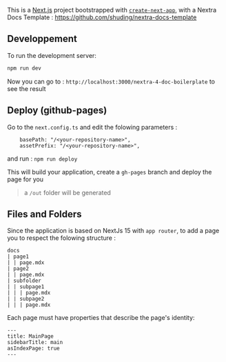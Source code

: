 This is a [Next.js](https://nextjs.org) project bootstrapped with [`create-next-app`](https://nextjs.org/docs/app/api-reference/cli/create-next-app), with a Nextra Docs Template : https://github.com/shuding/nextra-docs-template

## Developpement

To run the development server:

```bash
npm run dev
```

Now you can go to :
`http://localhost:3000/nextra-4-doc-boilerplate`
to see the result

## Deploy (github-pages)

Go to the `next.config.ts` and edit the folowing parameters :

```
    basePath: "/<your-repository-name>",
    assetPrefix: "/<your-repository-name>",
```

and run :
`npm run deploy`

This will build your application, create a `gh-pages` branch and deploy the page for you

> a `/out` folder will be generated

## Files and Folders

Since the application is based on NextJs 15 with `app router`, to add a page you to respect the folowing structure :

```
docs
| page1
| | page.mdx
| page2
| | page.mdx
| subfolder
| | subpage1
| | | page.mdx
| | subpage2
| | | page.mdx
```

Each page must have properties that describe the page's identity:

```
---
title: MainPage
sidebarTitle: main
asIndexPage: true
---
```
